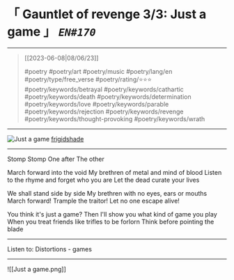 # &#12300; Gauntlet of revenge 3/3: Just a game &#12301; *`EN#170`*

---

> [[2023-06-08|08/06/23]]
> 
> #poetry 
> #poetry/art 
> #poetry/music 
> #poetry/lang/en 
> #poetry/type/free_verse 
> #poetry/rating/⭐⭐⭐ 
> #poetry/keywords/betrayal #poetry/keywords/cathartic #poetry/keywords/death #poetry/keywords/determination #poetry/keywords/love #poetry/keywords/parable #poetry/keywords/rejection #poetry/keywords/revenge #poetry/keywords/thought-provoking #poetry/keywords/wrath 

---

![Just a game](https://w.wallhaven.cc/full/x1/wallhaven-x13kz3.png)
[frigidshade](https://www.instagram.com/frigidshade?igsh=MXdvdDdpbHh6YXFkMw==)

----

Stomp
Stomp
One after
The other

March forward into the void
My brethren of metal and mind of blood
Listen to the rhyme and forget who you are
Let the dead curate your lives

We shall stand side by side
My brethren with no eyes, ears or mouths
March forward! Trample the traitor!
Let no one escape alive!

You think it's just a game?
Then I'll show you what kind of game you play
When you treat friends like trifles to be forlorn
Think before pointing the blade

---

Listen to: Distortions - games

----
![[Just a game.png]]